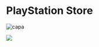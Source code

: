 # PlayStation Store

![capa](https://github.com/elizabetefabri/playstation-store/assets/67619417/6cb50c25-12e7-4b5c-900a-825a91974419)

<!-- FOOTER -->
<img src="https://user-images.githubusercontent.com/73097560/115834477-dbab4500-a447-11eb-908a-139a6edaec5c.gif">
